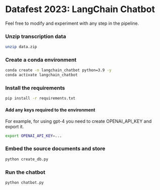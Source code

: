 # Datafest 2023: LangChain Chatbot
Feel free to modify and experiment with any step in the pipeline.

### Unzip transcription data
```bash
unzip data.zip
```

### Create a conda environment
```bash
conda create -n langchain_chatbot python=3.9 -y
conda activate langchain_chatbot
```

### Install the requirements
```bash
pip install -r requirements.txt
```

#### Add any keys required to the environment

For example, for using gpt-4 you need to create OPENAI_API_KEY and export it.
```bash
export OPENAI_API_KEY=...
```

### Embed the source documents and store
```bash
python create_db.py
```

### Run the chatbot
```bash
python chatbot.py
```